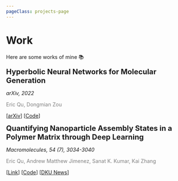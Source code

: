 ```yaml
---
pageClass: projects-page
---
```


# Work

Here are some works of mine :books:

<ProjectCard image="/projects/HJTGAN.pdf" hideBorder=true>

  <span style="font-size:20px">**Hyperbolic Neural Networks for Molecular Generation**</span>

  *arXiv, 2022*

  <span style="color:grey">Eric Qu, Dongmian Zou</span>
  
  <!-- We propose a novel fully hyperbolic model for molecular generation utilizing the junction tree auto-encoder framework.

  Many deep generators extract atomic relations from molecular graphs and ignore hierarchical information at both atom and molecule levels. In order to extract such hierarchical information, we propose a novel hyperbolic generative model. Our model contains three parts: first, a fully hyperbolic junction-tree encoder-decoder that embeds the hierarchical information of the molecules in the latent hyperbolic space; second, a latent generative adversarial network for generating the latent embeddings; third, a molecular generator that inherits the decoders from the first part and the latent generator from the second part. We evaluate our model on the ZINC dataset using the MOSES benchmarking platform and achieve competitive results, especially in metrics about structural similarity. -->
  
  [[arXiv](https://arxiv.org/abs/2201.12825)] [[Code](https://github.com/yhzq/HJTGAN)]

</ProjectCard>

<ProjectCard image="/projects/dopad.png" hideBorder=true>

  <span style="font-size:20px">**Quantifying Nanoparticle Assembly States in a Polymer Matrix through Deep Learning**</span>

  *Macromolecules, 54 (7), 3034-3040*

  <span style="color:grey">Eric Qu, Andrew Matthew Jimenez, Sanat K. Kumar, Kai Zhang</span>
  
  [[Link](https://pubs.acs.org/doi/abs/10.1021/acs.macromol.0c02483)] [[Code](https://github.com/yhzq/Quantifying-Nanoparticle-Assembly-States-Through-Deep-Learning)] [[DKU News](https://dku.edu.cn/en/news/data-science-undergraduates-first-published-research-comes-years-passion-computing)]

</ProjectCard>

<style lang="stylus">

.projects-page
  background-color #fafbfc

</style>